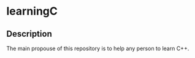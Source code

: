 # learningC

## Description 

The main propouse of this repository is to help any person to learn C++.
